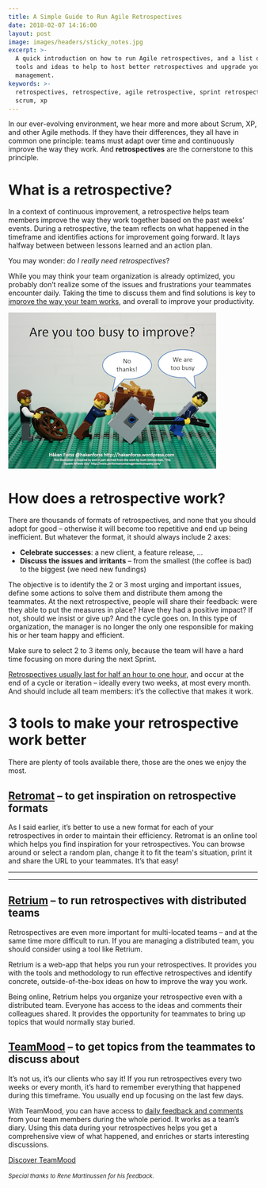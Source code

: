 ```yaml
---
title: A Simple Guide to Run Agile Retrospectives
date: 2018-02-07 14:16:00
layout: post
image: images/headers/sticky_notes.jpg
excerpt: >-
  A quick introduction on how to run Agile retrospectives, and a list of online
  tools and ideas to help to host better retrospectives and upgrade your project
  management.
keywords: >-
  retrospectives, retrospective, agile retrospective, sprint retrospective,
  scrum, xp
---
```


In our ever-evolving environment, we hear more and more about Scrum, XP, and other Agile methods. If they have their differences, they all have in common one principle: teams must adapt over time and continuously improve the way they work. And **retrospectives** are the cornerstone to this principle.

# What is a retrospective?

In a context of continuous improvement, a retrospective helps team members improve the way they work together based on the past weeks’ events. During a retrospective, the team reflects on what happened in the timeframe and identifies actions for improvement going forward. It lays halfway between between lessons learned and an action plan.

You may wonder: *do I really need retrospectives*?

While you may think your team organization is already optimized, you probably don’t realize some of the issues and frustrations your teammates encounter daily. Taking the time to discuss them and find solutions is key to [improve the way your team works](https://blog.teammood.com/2017/12/06/best-practices-from-our-users.html), and overall to improve your productivity.

<img src="/images/posts/are-you-too-busy-to-improve2.png" alt="Too Busy To Improve: use retrospectives to reflect on your process">

# How does a retrospective work?

There are thousands of formats of retrospectives, and none that you should adopt for good – otherwise it will become too repetitive and end up being inefficient. But whatever the format, it should always include 2 axes:

* **Celebrate successes**: a new client, a feature release, …
* **Discuss the issues and irritants** – from the smallest (the coffee is bad) to the biggest (we need new fundings)

The objective is to identify the 2 or 3 most urging and important issues, define some actions to solve them and distribute them among the teammates. At the next retrospective, people will share their feedback: were they able to put the measures in place? Have they had a positive impact? If not, should we insist or give up? And the cycle goes on. In this type of organization, the manager is no longer the only one responsible for making his or her team happy and efficient.

Make sure to select 2 to 3 items only, because the team will have a hard time focusing on more during the next Sprint.

[Retrospectives usually last for half an hour to one hour](https://blog.teammood.com/2018/04/18/best-practices-to-run-effective-daily-standup-meetings.html), and occur at the end of a cycle or iteration – ideally every two weeks, at most every month. And should include all team members: it’s the collective that makes it work.

# 3 tools to make your retrospective work better

There are plenty of tools available there, those are the ones we enjoy the most.

## [Retromat](https://plans-for-retrospectives.com/en/) – to get inspiration on retrospective formats

As I said earlier, it’s better to use a new format for each of your retrospectives in order to maintain their efficiency. Retromat is an online tool which helps you find inspiration for your retrospectives. You can browse around or select a random plan, change it to fit the team's situation, print it and share the URL to your teammates. It’s that easy!

<hr/>
<div class="wishpond-campaign" data-wishpond-id="2520447" data-wishpond-href="https://embedded.wishpondpages.com/lp/2520447/"></div>
<hr/>

## [Retrium](https://www.retrium.com/) – to run retrospectives with distributed teams

Retrospectives are even more important for multi-located teams – and at the same time more difficult to run. If you are managing a distributed team, you should consider using a tool like Retrium.

Retrium is a web-app that helps you run your retrospectives. It provides you with the tools and methodology to run effective retrospectives and identify concrete, outside-of-the-box ideas on how to improve the way you work.

Being online, Retrium helps you organize your retrospective even with a distributed team. Everyone has access to the ideas and comments their colleagues shared. It provides the opportunity for teammates to bring up topics that would normally stay buried.

## [TeamMood](https://www.teammood.com/en/continuous-improvement/)&nbsp;– to get topics from the teammates to discuss about

It’s not us, it’s our clients who say it! If you run retrospectives every two weeks or every month, it’s hard to remember everything that happened during this timeframe. You usually end up focusing on the last few days.

With TeamMood, you can have access to [daily feedback and comments](https://www.teammood.com/en/features/) from your team members during the whole period. It works as a team’s diary. Using this data during your retrospectives helps you get a comprehensive view of what happened, and enriches or starts interesting discussions.

<a class="button" href="https://www.teammood.com/en/continuous-improvement/">Discover TeamMood</a>

<small><i>Special thanks to Rene Martinussen for his feedback.</i></small>
